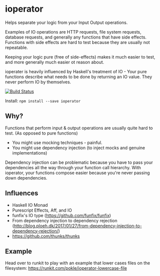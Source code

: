 # ioperator

Helps separate your logic from your Input Output operations.

Examples of IO operations are HTTP requests, file system requests, database requests, and generally any functions that have side effects. Functions with side effects are hard to test because they are usually not repeatable.

Keeping your logic pure (free of side-effects) makes it much easier to test, and more generally much easier ot reason about.

ioperater is heavily influenced by Haskell's treatment of IO - Your pure functions describe what needs to be done by returning an IO value. They never perform IO by themselves.

[![Build Status](https://travis-ci.org/pokle/ioperator.svg?branch=master)](https://travis-ci.org/pokle/ioperator)

Install: `npm install --save ioperator`

## Why?

Functions that perform input & output operations are usually quite hard to test. (As opposed to pure functions)
- You might use mocking techniques - painful.
- You might use dependency injection (to inject mocks and genuine implementations)

Dependency injection can be problematic because you have to pass your dependencies all the way through your function call hierarchy. With ioperator, your functions compose easier because you're never passing down dependencies.

## Influences
- Haskell IO Monad
- Purescript Effects, Aff, and IO
- funfix's IO type (https://github.com/funfix/funfix)
- From dependency injection to dependency rejection (http://blog.ploeh.dk/2017/01/27/from-dependency-injection-to-dependency-rejection/)
- https://github.com/thunks/thunks

## Example

Head over to runkit to play with an example that lower cases files on the filesystem: https://runkit.com/pokle/ioperator-lowercase-file
